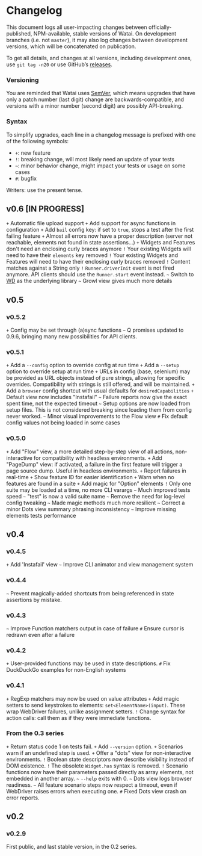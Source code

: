 Changelog
=========

This document logs all user-impacting changes between officially-published, NPM-available, stable versions of Watai.
On development branches (i.e. not `master`), it may also log changes between development versions, which will be concatenated on publication.

To get all details, and changes at all versions, including development ones, use `git tag -n20` or use GitHub’s [releases](https://github.com/MattiSG/Watai/releases).

### Versioning

You are reminded that Watai uses [SemVer](http://semver.org), which means upgrades that have only a patch number (last digit) change are backwards-compatible, and versions with a minor number (second digit) are possibly API-breaking.


### Syntax

To simplify upgrades, each line in a changelog message is prefixed with one of the following symbols:

- `+`: new feature
- `!`: breaking change, will most likely need an update of your tests
- `~`: minor behavior change, might impact your tests or usage on some cases
- `#`: bugfix

Writers: use the present tense.


v0.6 [IN PROGRESS]
----

`+` Automatic file upload support
`+` Add support for async functions in configuration
`+` Add `bail` config key: if set to `true`, stops a test after the first failing feature
`+` Almost all errors now have a proper description (server not reachable, elements not found in state assertions…)
`+` Widgets and Features don't need an enclosing curly braces anymore
`!` Your existing Widgets will need to have their `elements` key removed
`!` Your existing Widgets and Features will need to have their enclosing curly braces removed
`!` Content matches against a String only
`!` `Runner.driverInit` event is not fired anymore. API clients should use the `Runner.start` event instead.
`~` Switch to [WD](https://github.com/admc/wd) as the underlying library
`~` Growl view gives much more details


v0.5
----

### v0.5.2

`+` Config may be set through (a)sync functions
`~` Q promises updated to 0.9.6, bringing many new possibilities for API clients.


### v0.5.1

`+` Add a `--config` option to override config at run time
`+` Add a `--setup` option to override setup at run time
`+` URLs in config (base, selenium) may be provided as URL objects instead of pure strings, allowing for specific overrides. Compatibility with strings is still offered, and will be maintained.
`+` Add a `browser` config shortcut with usual defaults for `desiredCapabilities`
`+` Default view now includes "Instafail"
`~` Failure reports now give the exact spent time, not the expected timeout
`~` Setup options are now loaded from setup files. This is not considered breaking since loading them from config never worked.
`~` Minor visual improvements to the Flow view
`#` Fix default config values not being loaded in some cases


### v0.5.0

`+` Add "Flow" view, a more detailed step-by-step view of all actions, non-interactive for compatibility with headless environments.
`+` Add "PageDump" view: if activated, a failure in the first feature will trigger a page source dump. Useful in headless environments.
`+` Report failures in real-time
`+` Show feature ID for easier identification
`+` Warn when no features are found in a suite
`+` Add magic for "Option" elements
`!` Only one suite may be loaded at a time, no more CLI varargs
`~` Much improved tests speed
`~` "test" is now a valid suite name
`~` Remove the need for log-level config tweaking
`~` Made magic methods much more resilient
`~` Correct a minor Dots view summary phrasing inconsistency
`~` Improve missing elements tests performance


v0.4
----

### v0.4.5

`+` Add 'Instafail' view
`~` Improve CLI animator and view management system


### v0.4.4

`~` Prevent magically-added shortcuts from being referenced in state assertions by mistake.


### v0.4.3

`~` Improve Function matchers output in case of failure
`#` Ensure cursor is redrawn even after a failure


### v0.4.2
`+` User-provided functions may be used in state descriptions.
`#` Fix DuckDuckGo examples for non-English systems


### v0.4.1

`+` RegExp matchers may now be used on value attributes
`+` Add magic setters to send keystrokes to elements: `set<ElementName>(input)`. These wrap WebDriver failures, unlike assignment setters.
`!` Change syntax for action calls: call them as if they were immediate functions.


### From the 0.3 series

`+` Return status code 1 on tests fail.
`+` Add `--version` option.
`+` Scenarios warn if an undefined step is used.
`+` Offer a "dots" view for non-interactive environments.
`!` Boolean state descriptors now describe visibility instead of DOM existence.
`!` The obsolete `Widget.has` syntax is removed.
`!` Scenario functions now have their parameters passed directly as array elements, not embedded in another array.
`~` `--help` exits with 0.
`~` Dots view logs browser readiness.
`~` All feature scenario steps now respect a timeout, even if WebDriver raises errors when executing one.
`#` Fixed Dots view crash on error reports.


v0.2
----

### v0.2.9

First public, and last stable version, in the 0.2 series.

